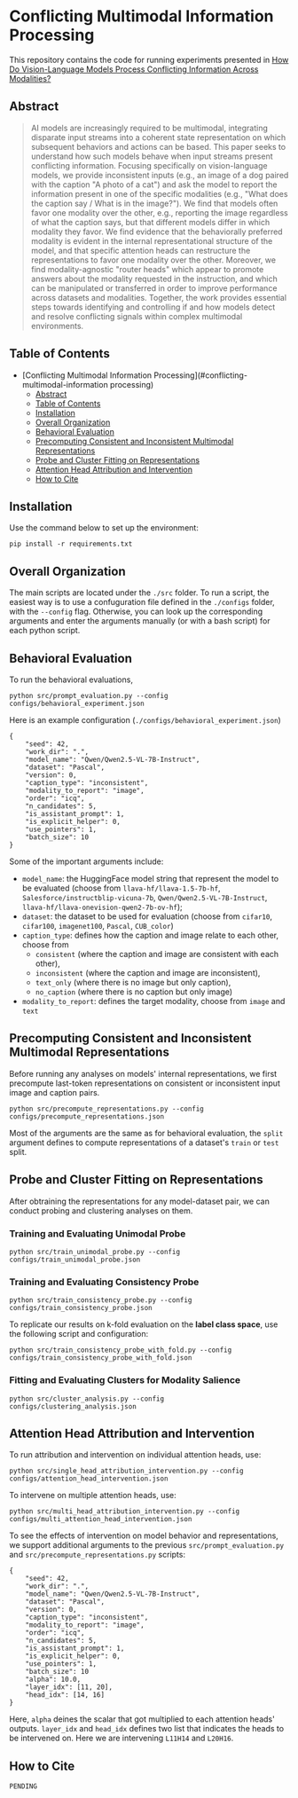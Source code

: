 # Conflicting Multimodal Information Processing

This repository contains the code for running experiments presented in [How Do Vision-Language Models Process Conflicting Information Across Modalities?]()

## Abstract

  

> AI models are increasingly required to be multimodal, integrating disparate input streams into a coherent state representation on which subsequent behaviors and actions can be based. This paper seeks to understand how such models behave when input streams present conflicting information. Focusing specifically on vision-language models, we provide inconsistent inputs (e.g., an image of a dog paired with the caption "A photo of a cat") and ask the model to report the information present in one of the specific modalities (e.g., "What does the caption say / What is in the image?"). We find that models often favor one modality over the other, e.g., reporting the image regardless of what the caption says, but that different models differ in which modality they favor. We find evidence that the behaviorally preferred modality is evident in the internal representational structure of the model, and that specific attention heads can restructure the representations to favor one modality over the other. Moreover, we find modality-agnostic "router heads" which appear to promote answers about the modality requested in the instruction, and which can be manipulated or transferred in order to improve performance across datasets and modalities. Together, the work provides essential steps towards identifying and controlling if and how models detect and resolve conflicting signals within complex multimodal environments.

## Table of Contents

  

- [Conflicting Multimodal Information Processing](#conflicting-multimodal-information processing)
  - [Abstract](#abstract)
  - [Table of Contents](#table-of-contents)
  - [Installation](#installation)
  - [Overall Organization](#overall-organization)
  - [Behavioral Evaluation](#behavioral-evaluation)
  - [Precomputing Consistent and Inconsistent Multimodal Representations](#precomputing-consistent-and-inconsistent-multimodal-representations)
  - [Probe and Cluster Fitting on Representations](#probe-and-cluster-fitting-on-representations)
  - [Attention Head Attribution and Intervention](#attention-and-cluster-fitting-on-representations)
  - [How to Cite](#how-to-cite)

  

## Installation

  

Use the command below to set up the environment:

```
pip install -r requirements.txt
```

  
## Overall Organization


The main scripts are located under the `./src` folder. To run a script, the easiest way is to use a confuguration file defined in the `./configs` folder, with the `--config` flag. Otherwise, you can look up the corresponding arguments and enter the arguments manually (or with a bash script) for each python script.

 

## Behavioral Evaluation 

 

To run the behavioral evaluations, 
```
python src/prompt_evaluation.py --config configs/behavioral_experiment.json 
``` 


Here is an example configuration (`./configs/behavioral_experiment.json`)

```
{
    "seed": 42,
    "work_dir": ".",
    "model_name": "Qwen/Qwen2.5-VL-7B-Instruct",
    "dataset": "Pascal",
    "version": 0,
    "caption_type": "inconsistent",
    "modality_to_report": "image",
    "order": "icq",
    "n_candidates": 5,
    "is_assistant_prompt": 1,
    "is_explicit_helper": 0,
    "use_pointers": 1,
    "batch_size": 10
}
```

Some of the important arguments include:
- `model_name`: the HuggingFace model string that represent the model to be evaluated (choose from `llava-hf/llava-1.5-7b-hf`, `Salesforce/instructblip-vicuna-7b`, `Qwen/Qwen2.5-VL-7B-Instruct`, `llava-hf/llava-onevision-qwen2-7b-ov-hf`); 
- `dataset`: the dataset to be used for evaluation (choose from `cifar10`, `cifar100`, `imagenet100`, `Pascal`, `CUB_color`)
- `caption_type`: defines how the caption and image relate to each other, choose from 
    - `consistent` (where the caption and image are consistent with each other), 
    - `inconsistent` (where the caption and image are inconsistent), 
    - `text_only` (where there is no image but only caption), 
    - `no_caption` (where there is no caption but only image)
- `modality_to_report`: defines the target modality, choose from `image` and `text`

 
## Precomputing Consistent and Inconsistent Multimodal Representations

  

Before running any analyses on models' internal representations, we first precompute last-token representations on consistent or inconsistent input image and caption pairs. 
```
python src/precompute_representations.py --config configs/precompute_representations.json 
``` 
  
Most of the arguments are the same as for behavioral evaluation, the `split` argument defines to compute representations of a dataset's `train` or `test` split.
  

## Probe and Cluster Fitting on Representations

  

After obtraining the representations for any model-dataset pair, we can conduct probing and clustering analyses on them.
 
### Training and Evaluating Unimodal Probe
```
python src/train_unimodal_probe.py --config configs/train_unimodal_probe.json 
``` 
### Training and Evaluating Consistency Probe
```
python src/train_consistency_probe.py --config configs/train_consistency_probe.json 
``` 

To replicate our results on k-fold evaluation on the **label class space**, use the following script and configuration:
```
python src/train_consistency_probe_with_fold.py --config configs/train_consistency_probe_with_fold.json 
``` 
### Fitting and Evaluating Clusters for Modality Salience
```
python src/cluster_analysis.py --config configs/clustering_analysis.json 
``` 
 

## Attention Head Attribution and Intervention
To run attribution and intervention on individual attention heads, use:
```
python src/single_head_attribution_intervention.py --config configs/attention_head_intervention.json 
``` 
 
To intervene on multiple attention heads, use:
```
python src/multi_head_attribution_intervention.py --config configs/multi_attention_head_intervention.json 
``` 

To see the effects of intervention on model behavior and representations, we support additional arguments to the previous `src/prompt_evaluation.py` and `src/precompute_representations.py` scripts:

```
{
    "seed": 42,
    "work_dir": ".",
    "model_name": "Qwen/Qwen2.5-VL-7B-Instruct",
    "dataset": "Pascal",
    "version": 0,
    "caption_type": "inconsistent",
    "modality_to_report": "image",
    "order": "icq",
    "n_candidates": 5,
    "is_assistant_prompt": 1,
    "is_explicit_helper": 0,
    "use_pointers": 1,
    "batch_size": 10
    "alpha": 10.0,
    "layer_idx": [11, 20],
    "head_idx": [14, 16]
}
```

Here, `alpha` deines the scalar that got multiplied to each attention heads' outputs. `layer_idx` and `head_idx` defines two list that indicates the heads to be intervened on. Here we are intervening `L11H14` and `L20H16`.


## How to Cite

```
PENDING
```